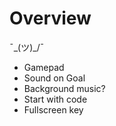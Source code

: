 # Overview

¯\_(ツ)_/¯

- Gamepad
- Sound on Goal
- Background music?
- Start with code
- Fullscreen key